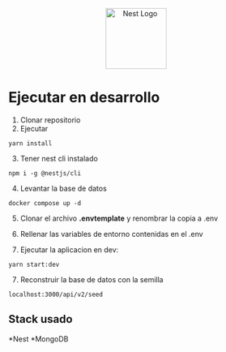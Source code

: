 <p align="center">
  <a href="http://nestjs.com/" target="blank"><img src="https://nestjs.com/img/logo-small.svg" width="120" alt="Nest Logo" /></a>
</p>

 # Ejecutar en desarrollo
 1. Clonar repositorio
 2. Ejecutar 
 ```
 yarn install

 ```

 3. Tener nest cli instalado
 ```
npm i -g @nestjs/cli

 ```
 4. Levantar la base de datos

 ``` 
docker compose up -d

 ```

 5. Clonar el archivo __.envtemplate__ y renombrar la copia a .env

 6. Rellenar las variables de entorno contenidas en el .env

 7. Ejecutar la aplicacion en dev: 
 ```
 yarn start:dev 
 
 ```

 7. Reconstruir la base de datos con la semilla
 ```
 localhost:3000/api/v2/seed
 
 ```

## Stack usado
*Nest
*MongoDB